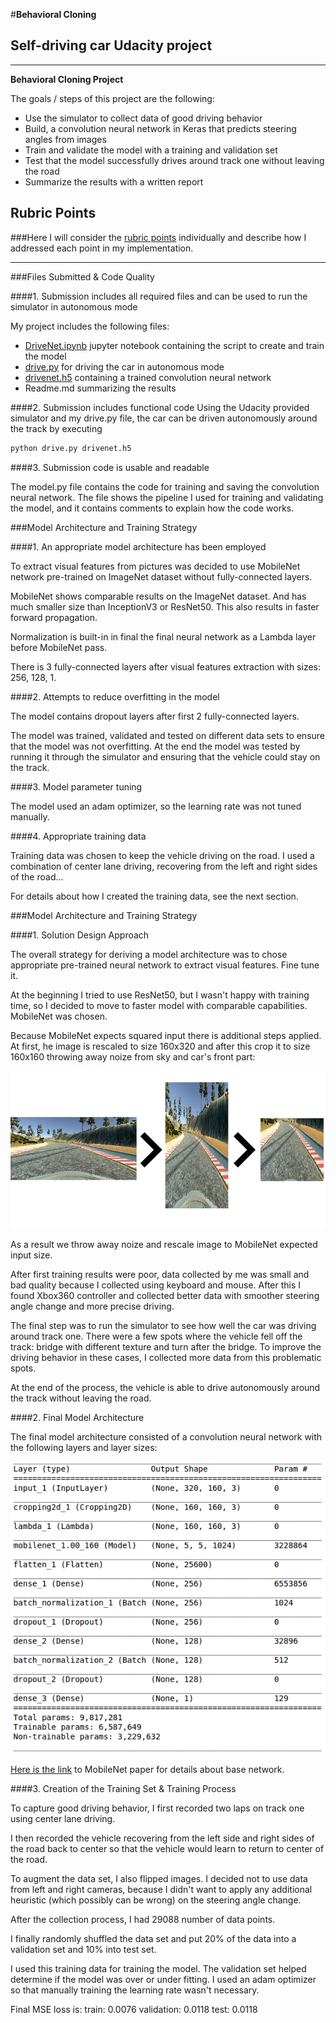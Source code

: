 #**Behavioral Cloning** 

## Self-driving car Udacity project


---

**Behavioral Cloning Project**

The goals / steps of this project are the following:
* Use the simulator to collect data of good driving behavior
* Build, a convolution neural network in Keras that predicts steering angles from images
* Train and validate the model with a training and validation set
* Test that the model successfully drives around track one without leaving the road
* Summarize the results with a written report


[//]: # (Image References)

[keras_summary]: ./examples/keras_summary.png "Keras summary"
[preprocessing]: ./examples/preprocessing.png "Preprocessing steps"
[image1]: ./examples/placeholder.png "Model Visualization"
[image2]: ./examples/placeholder.png "Grayscaling"
[image3]: ./examples/placeholder_small.png "Recovery Image"
[image4]: ./examples/placeholder_small.png "Recovery Image"
[image5]: ./examples/placeholder_small.png "Recovery Image"
[image6]: ./examples/placeholder_small.png "Normal Image"
[image7]: ./examples/placeholder_small.png "Flipped Image"

## Rubric Points
###Here I will consider the [rubric points](https://review.udacity.com/#!/rubrics/432/view) individually and describe how I addressed each point in my implementation.  

---
###Files Submitted & Code Quality

####1. Submission includes all required files and can be used to run the simulator in autonomous mode

My project includes the following files:
* [DriveNet.ipynb](./DriveNet.ipynb) jupyter notebook containing the script to create and train the model
* [drive.py](./drive.py) for driving the car in autonomous mode
* [drivenet.h5](./drivenet.h5) containing a trained convolution neural network 
* Readme.md summarizing the results

####2. Submission includes functional code
Using the Udacity provided simulator and my drive.py file, the car can be driven autonomously around the track by executing 
```sh
python drive.py drivenet.h5
```

####3. Submission code is usable and readable

The model.py file contains the code for training and saving the convolution neural network. The file shows the pipeline I used for training and validating the model, and it contains comments to explain how the code works.

###Model Architecture and Training Strategy

####1. An appropriate model architecture has been employed

To extract visual features from pictures was decided to use MobileNet network pre-trained on ImageNet dataset without fully-connected layers.

MobileNet shows comparable results on the ImageNet dataset. And has much smaller size than InceptionV3 or ResNet50. This also results in faster forward propagation.

Normalization is built-in in final the final neural network as a Lambda layer before MobileNet pass.

There is 3 fully-connected layers after visual features extraction with sizes: 256, 128, 1.

####2. Attempts to reduce overfitting in the model

The model contains dropout layers after first 2 fully-connected layers.

The model was trained, validated and tested on different data sets to ensure that the model was not overfitting. At the end the model was tested by running it through the simulator and ensuring that the vehicle could stay on the track.

####3. Model parameter tuning

The model used an adam optimizer, so the learning rate was not tuned manually.

####4. Appropriate training data

Training data was chosen to keep the vehicle driving on the road. I used a combination of center lane driving, recovering from the left and right sides of the road...

For details about how I created the training data, see the next section. 

###Model Architecture and Training Strategy

####1. Solution Design Approach

The overall strategy for deriving a model architecture was to chose appropriate pre-trained neural network to extract visual features. Fine tune it.

At the beginning I tried to use ResNet50, but I wasn't happy with training time, so I decided to move to faster model with comparable capabilities. MobileNet was chosen.

Because MobileNet expects squared input there is additional steps applied. At first, he image is rescaled to size 160x320 and after this crop it to size 160x160 throwing away noize from sky and car's front part:

![preprocessing][preprocessing]

As a result we throw away noize and rescale image to MobileNet expected input size.

After first training results were poor, data collected by me was small and bad quality because I collected using keyboard and mouse. After this I found Xbox360 controller and collected better data with smoother steering angle change and more precise driving. 

The final step was to run the simulator to see how well the car was driving around track one. There were a few spots where the vehicle fell off the track: bridge with different texture and turn after the bridge. To improve the driving behavior in these cases, I collected more data from this problematic spots.

At the end of the process, the vehicle is able to drive autonomously around the track without leaving the road.

####2. Final Model Architecture

The final model architecture consisted of a convolution neural network with the following layers and layer sizes:

![Keras summary][keras_summary]

[Here is the link](https://arxiv.org/pdf/1704.04861.pdf) to MobileNet paper for details about base network.

####3. Creation of the Training Set & Training Process

To capture good driving behavior, I first recorded two laps on track one using center lane driving.

I then recorded the vehicle recovering from the left side and right sides of the road back to center so that the vehicle would learn to return to center of the road.

To augment the data set, I also flipped images. I decided not to use data from left and right cameras, because I didn't want to apply any additional heuristic (which possibly can be wrong) on the steering angle change.

After the collection process, I had 29088 number of data points.

I finally randomly shuffled the data set and put 20% of the data into a validation set and 10% into test set.

I used this training data for training the model. The validation set helped determine if the model was over or under fitting. I used an adam optimizer so that manually training the learning rate wasn't necessary.

Final MSE loss is:
train: 0.0076
validation: 0.0118
test: 0.0118